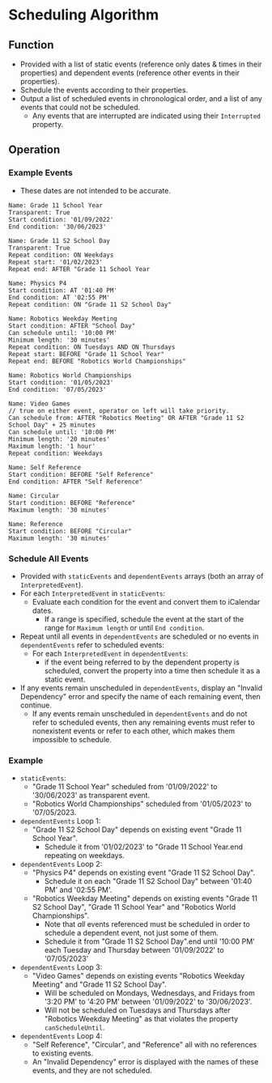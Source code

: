 # Scheduling Algorithm

## Function
* Provided with a list of static events (reference only dates & times in their properties) and dependent events (reference other events in their properties).
* Schedule the events according to their properties.
* Output a list of scheduled events in chronological order, and a list of any events that could not be scheduled.
	* Any events that are interrupted are indicated using their `Interrupted` property.

## Operation
### Example Events
* These dates are not intended to be accurate.
```
Name: Grade 11 School Year
Transparent: True
Start condition: '01/09/2022'
End condition: '30/06/2023'

Name: Grade 11 S2 School Day
Transparent: True
Repeat condition: ON Weekdays
Repeat start: '01/02/2023'
Repeat end: AFTER "Grade 11 School Year

Name: Physics P4
Start condition: AT '01:40 PM'
End condition: AT '02:55 PM'
Repeat condition: ON "Grade 11 S2 School Day"

Name: Robotics Weekday Meeting
Start condition: AFTER "School Day"
Can schedule until: '10:00 PM'
Minimum length: '30 minutes'
Repeat condition: ON Tuesdays AND ON Thursdays
Repeat start: BEFORE "Grade 11 School Year"
Repeat end: BEFORE "Robotics World Championships"

Name: Robotics World Championships
Start condition: '01/05/2023'
End condition: '07/05/2023'

Name: Video Games
// true on either event, operator on left will take priority.
Can schedule from: AFTER "Robotics Meeting" OR AFTER "Grade 11 S2 School Day" + 25 minutes
Can schedule until: '10:00 PM'
Minimum length: '20 minutes'
Maximum length: '1 hour'
Repeat condition: Weekdays

Name: Self Reference
Start condition: BEFORE "Self Reference"
End condition: AFTER "Self Reference"

Name: Circular
Start condition: BEFORE "Reference"
Maximum length: '30 minutes'

Name: Reference
Start condition: BEFORE "Circular"
Maximum length: '30 minutes'
```

### Schedule All Events
* Provided with `staticEvents` and `dependentEvents` arrays (both an array of `InterpretedEvent`).
* For each `InterpretedEvent` in `staticEvents`:
	* Evaluate each condition for the event and convert them to iCalendar dates.
		* If a range is specified, schedule the event at the start of the range for `Maximum length` or until `End condition`.
* Repeat until all events in `dependentEvents` are scheduled or no events in `dependentEvents` refer to scheduled events:
	* For each `InterpretedEvent` in `dependentEvents`:
		* if the event being referred to by the dependent property is scheduled, convert the property into a time then schedule it as a static event.
* If any events remain unscheduled in `dependentEvents`, display an "Invalid Dependency" error and specify the name of each remaining event, then continue.
	* If any events remain unscheduled in `dependentEvents` and do not refer to scheduled events, then any remaining events must refer to nonexistent events or refer to each other, which makes them impossible to schedule.

### Example
* `staticEvents`:
	* "Grade 11 School Year" scheduled from '01/09/2022' to '30/06/2023' as transparent event.
	* "Robotics World Championships" scheduled from '01/05/2023' to '07/05/2023.
* `dependentEvents` Loop 1:
	* "Grade 11 S2 School Day" depends on existing event "Grade 11 School Year".
		* Schedule it from '01/02/2023' to "Grade 11 School Year.end repeating on weekdays.
* `dependentEvents` Loop 2:
	* "Physics P4" depends on existing event "Grade 11 S2 School Day".
		* Schedule it on each "Grade 11 S2 School Day" between '01:40 PM' and '02:55 PM'.
	* "Robotics Weekday Meeting" depends on existing events "Grade 11 S2 School Day", "Grade 11 School Year" and "Robotics World Championships".
		* Note that *all* events referenced must be scheduled in order to schedule a dependent event, not just some of them.
		* Schedule it from "Grade 11 S2 School Day".end until '10:00 PM' each Tuesday and Thursday between '01/09/2022' to '07/05/2023'
* `dependentEvents` Loop 3:
	* "Video Games" depends on existing events "Robotics Weekday Meeting" and "Grade 11 S2 School Day".
		* Will be scheduled on Mondays, Wednesdays, and Fridays from '3:20 PM' to '4:20 PM' between '01/09/2022' to '30/06/2023'.
		* Will not be scheduled on Tuesdays and Thursdays after "Robotics Weekday Meeting" as that violates the property `canScheduleUntil`.
* `dependentEvents` Loop 4:
	* "Self Reference", "Circular", and "Reference" all with no references to existing events.
	* An "Invalid Dependency" error is displayed with the names of these events, and they are not scheduled.
